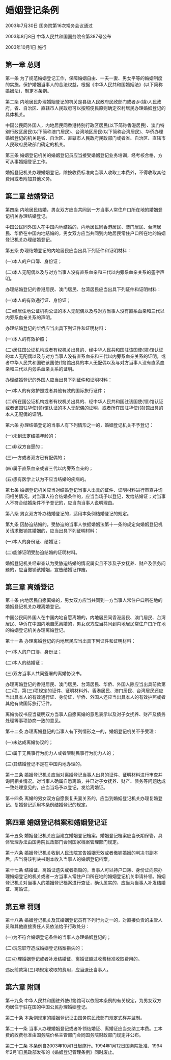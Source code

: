 # 婚姻登记条例

2003年7月30日 国务院第16次常务会议通过

2003年8月8日 中华人民共和国国务院令第387号公布

2003年10月1日 施行

<!-- INFO END -->

## 第一章 总则

第一条 为了规范婚姻登记工作，保障婚姻自由、一夫一妻、男女平等的婚姻制度的实施，保护婚姻当事人的合法权益，根据《中华人民共和国婚姻法》(以下简称婚姻法)，制定本条例。

第二条 内地居民办理婚姻登记的机关是县级人民政府民政部门或者乡(镇)人民政府，省、自治区、直辖市人民政府可以按照便民原则确定农村居民办理婚姻登记的具体机关。

中国公民同外国人，内地居民同香港特别行政区居民(以下简称香港居民)、澳门特别行政区居民(以下简称澳门居民)、台湾地区居民(以下简称台湾居民)、华侨办理婚姻登记的机关是省、自治区、直辖市人民政府民政部门或者省、自治区、直辖市人民政府民政部门确定的机关。

第三条 婚姻登记机关的婚姻登记员应当接受婚姻登记业务培训，经考核合格，方可从事婚姻登记工作。

婚姻登记机关办理婚姻登记，除按收费标准向当事人收取工本费外，不得收取其他费用或者附加其他义务。

## 第二章 结婚登记

第四条 内地居民结婚，男女双方应当共同到一方当事人常住户口所在地的婚姻登记机关办理结婚登记。

中国公民同外国人在中国内地结婚的，内地居民同香港居民、澳门居民、台湾居民、华侨在中国内地结婚的，男女双方应当共同到内地居民常住户口所在地的婚姻登记机关办理结婚登记。

第五条 办理结婚登记的内地居民应当出具下列证件和证明材料：

(一)本人的户口簿、身份证；

(二)本人无配偶以及与对方当事人没有直系血亲和三代以内旁系血亲关系的签字声明。

办理结婚登记的香港居民、澳门居民、台湾居民应当出具下列证件和证明材料：

(一)本人的有效通行证、身份证；

(二)经居住地公证机构公证的本人无配偶以及与对方当事人没有直系血亲和三代以内旁系血亲关系的声明。

办理结婚登记的华侨应当出具下列证件和证明材料：

(一)本人的有效护照；

(二)居住国公证机构或者有权机关出具的、经中华人民共和国驻该国使(领)馆认证的本人无配偶以及与对方当事人没有直系血亲和三代以内旁系血亲关系的证明，或者中华人民共和国驻该国使(领)馆出具的本人无配偶以及与对方当事人没有直系血亲和三代以内旁系血亲关系的证明。

办理结婚登记的外国人应当出具下列证件和证明材料：

(一)本人的有效护照或者其他有效的国际旅行证件；

(二)所在国公证机构或者有权机关出具的、经中华人民共和国驻该国使(领)馆认证或者该国驻华使(领)馆认证的本人无配偶的证明，或者所在国驻华使(领)馆出具的本人无配偶的证明。

第六条 办理结婚登记的当事人有下列情形之一的，婚姻登记机关不予登记：

(一)未到法定结婚年龄的；

(二)非双方自愿的；

(三)一方或者双方已有配偶的；

(四)属于直系血亲或者三代以内旁系血亲的；

(五)患有医学上认为不应当结婚的疾病的。

第七条 婚姻登记机关应当对结婚登记当事人出具的证件、证明材料进行审查并询问相关情况。对当事人符合结婚条件的，应当当场予以登记，发给结婚证；对当事人不符合结婚条件不予登记的，应当向当事人说明理由。

第八条 男女双方补办结婚登记的，适用本条例结婚登记的规定。

第九条 因胁迫结婚的，受胁迫的当事人依据婚姻法第十一条的规定向婚姻登记机关请求撤销其婚姻的，应当出具下列证明材料：

(一)本人的身份证、结婚证；

(二)能够证明受胁迫结婚的证明材料。

婚姻登记机关经审查认为受胁迫结婚的情况属实且不涉及子女抚养、财产及债务问题的，应当撤销该婚姻，宣告结婚证作废。

## 第三章 离婚登记

第十条 内地居民自愿离婚的，男女双方应当共同到一方当事人常住户口所在地的婚姻登记机关办理离婚登记。

中国公民同外国人在中国内地自愿离婚的，内地居民同香港居民、澳门居民、台湾居民、华侨在中国内地自愿离婚的，男女双方应当共同到内地居民常住户口所在地的婚姻登记机关办理离婚登记。

第十一条 办理离婚登记的内地居民应当出具下列证件和证明材料：

(一)本人的户口簿、身份证；

(二)本人的结婚证；

(三)双方当事人共同签署的离婚协议书。

办理离婚登记的香港居民、澳门居民、台湾居民、华侨、外国人除应当出具前款第(二)项、第(三)项规定的证件、证明材料外，香港居民、澳门居民、台湾居民还应当出具本人的有效通行证、身份证，华侨、外国人还应当出具本人的有效护照或者其他有效国际旅行证件。

离婚协议书应当载明双方当事人自愿离婚的意思表示以及对子女抚养、财产及债务处理等事项协商一致的意见。

第十二条 办理离婚登记的当事人有下列情形之一的，婚姻登记机关不予受理：

(一)未达成离婚协议的；

(二)属于无民事行为能力人或者限制民事行为能力人的；

(三)其结婚登记不是在中国内地办理的。

第十三条 婚姻登记机关应当对离婚登记当事人出具的证件、证明材料进行审查并询问相关情况。对当事人确属自愿离婚，并已对子女抚养、财产、债务等问题达成一致处理意见的，应当当场予以登记，发给离婚证。

第十四条 离婚的男女双方自愿恢复夫妻关系的，应当到婚姻登记机关办理复婚登记。复婚登记适用本条例结婚登记的规定。

## 第四章 婚姻登记档案和婚姻登记证

第十五条 婚姻登记机关应当建立婚姻登记档案。婚姻登记档案应当长期保管。具体管理办法由国务院民政部门会同国家档案管理部门规定。

第十六条 婚姻登记机关收到人民法院宣告婚姻无效或者撤销婚姻的判决书副本后，应当将该判决书副本收入当事人的婚姻登记档案。

第十七条 结婚证、离婚证遗失或者损毁的，当事人可以持户口簿、身份证向原办理婚姻登记的机关或者一方当事人常住户口所在地的婚姻登记机关申请补领。婚姻登记机关对当事人的婚姻登记档案进行查证，确认属实的，应当为当事人补发结婚证、离婚证。

## 第五章 罚则

第十八条 婚姻登记机关及其婚姻登记员有下列行为之一的，对直接负责的主管人员和其他直接责任人员依法给予行政处分：

(一)为不符合婚姻登记条件的当事人办理婚姻登记的；

(二)玩忽职守造成婚姻登记档案损失的；

(三)办理婚姻登记或者补发结婚证、离婚证超过收费标准收取费用的。

违反前款第(三)项规定收取的费用，应当退还当事人。

## 第六章 附则

第十九条 中华人民共和国驻外使(领)馆可以依照本条例的有关规定，为男女双方均居住于驻在国的中国公民办理婚姻登记。

第二十条 本条例规定的婚姻登记证由国务院民政部门规定式样并监制。

第二十一条 当事人办理婚姻登记或者补领结婚证、离婚证应当交纳工本费。工本费的收费标准由国务院价格主管部门会同国务院财政部门规定并公布。

第二十二条 本条例自2003年10月1日起施行。1994年1月12日国务院批准、1994年2月1日民政部发布的《婚姻登记管理条例》同时废止。